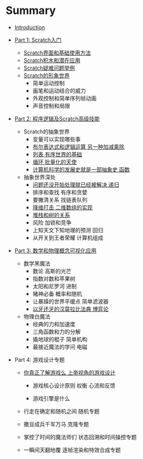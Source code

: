 # Summary

* [Introduction](README.md)
* [Part 1: Scratch入门](part-1-scratchru-men.md)
  * [Scratch界面和基础使用方法](part-1-scratchru-men/scratchjie-mian-he-ji-chu-shi-yong-fang-fa.md)
  * [Scratch积木和潜在应用](part-1-scratchru-men/scratchji-mu-he-qian-zai-ying-yong.md)
  * [Scratch疑难问题举例](part-1-scratchru-men/scratchyi-nan-wen-ti-ju-li.md)
  * [Scratch的形象世界](part-1-scratchru-men/scratchde-xing-xiang-shi-jie.md)
    * 简单运动控制
    * 画笔和运动结合的威力
    * 外观控制和简单序列帧动画
    * 声音控制和局限
* [Part 2: 程序逻辑及Scratch高级技能](part-2-cheng-xu-luo-ji-ji-scratch-gao-ji-ji-neng.md)
  * Scratch的抽象世界
    * 变量可以实现哪些事
    * [布尔表达式和逻辑运算 另一种加减乘除](bu-er-biao-da-shi-he-luo-ji-yun-suan-ling-yi-zhong-jia-jian-cheng-chu.md)
    * [列表 有序世界的基础](lie-biao-you-xu-shi-jie-de-ji-chu.md)
    * [循环 批量化的天使](xun-huan-pi-liang-hua-de-tian-shi.md)
    * [计算机科学的发展史就是一部抽象史 函数](ji-suan-ji-ke-xue-de-fa-zhan-shi-jiu-shi-yi-bu-chou-xiang-shi-han-shu.md)
  * 抽象世界深处
    * [问题还没开始处理就已经被解决 递归](wen-ti-huan-mei-kai-shi-chu-li-jiu-yi-jing-bei-jie-jue-di-gui.md)
    * 排序和查找 有序和贪婪
    * 要撇清关系 找链表队列
    * [降维打击 二维数组的实现](jiang-wei-da-ji-er-wei-shu-zu-de-shi-xian.md)
    * [堆栈和树的关系](dui-zhan-he-shu-you-sha-guan-xi.md)
    * 风险 加锁和竞争
    * 上知天文下知地理的预测 回归
    * 从开关到王者荣耀 计算机组成
* [Part 3: 数学和物理概念可视化应用](part-3-shu-xue-he-wu-li-gai-nian-ke-shi-hua-ying-yong.md)
  * 数学黑魔法
    * 数论 高斯的光芒
    * 指数对数和苹果树
    * 太阳和尼罗河 进制
    * 赌神必备 概率和随机
    * 让暴躁的世界平缓点 简单滤波器
    * [以牙还牙的汉莫拉比法典 博弈论](yi-ya-huan-ya-han-mo-la-bi-fa-dian-bo-yi-lun.md)
  * 物理白魔法
    * 经典的力和加速度
    * 三角函数和力的分解
    * 撬地球的棍子 简单机构
    * 最接近魔法的学问 电磁
* Part 4: 游戏设计专题

  * [你真正了解游戏么 上帝视角的游戏设计](ni-zhen-zheng-le-jie-you-xi-yao-shang-di-shi-jiao-de-you-xi-she-ji.md)

    * 游戏核心设计原则 权衡 心流和反馈

    * 游戏引擎是什么

  * 行走在确定和随机之间 随机专题
  * 撒豆成兵千军万马 克隆专题
  * 掌控了时间的魔法师们 状态回溯和时间操控专题
  * 一瞬间天翻地覆 逐帧渲染和特效合成专题



